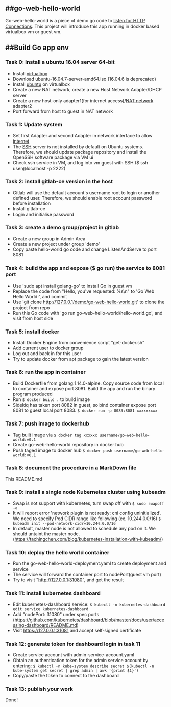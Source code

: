 ##go-web-hello-world
----------
Go-web-hello-world is a piece of demo go code to [listen for HTTP Connections](https://gowebexamples.com/hello-world/). 
This project will introduce this app running in docker based virtualbox vm or guest vm.

##Build Go app env
----------
### Task 0: Install a ubuntu 16.04 server 64-bit
- Install [virtualbox](https://www.virtualbox.org/wiki/Linux_Downloads)
- Download ubuntu-16.04.7-server-amd64.iso (16.04.6 is deprecated)
- Install [ubuntu](https://askubuntu.com/questions/142549/how-to-install-ubuntu-on-virtualbox) on virtualbox 
- Create a new NAT network, create a new Host Network Adapter/DHCP server
- Create a new host-only adapter1(for internet access)/[NAT network](https://www.nakivo.com/blog/virtualbox-network-setting-guide/) adapter2 
- Port forward from host to guest in NAT network

### Task 1: Update system
- Set first Adapter and second Adapter in network interface to allow [internet](https://stackoverflow.com/questions/36839573/static-ip-in-virtualbox-machine-with-ubuntu-16-04) 
- The [SSH](https://phoenixnap.com/kb/how-to-enable-ssh-on-ubuntu) server is not installed by default on Ubuntu systems. Therefore, we should update package repository and install the OpenSSH software package via VM ui 
- Check ssh service in VM, and log into vm guest with SSH ($ ssh user@localhost -p 2222)

### Task 2: install gitlab-ce version in the host
- Gitlab will use the default account's username root to login or another defined user. Therefore, we should enable root account password before installation
- Install gitlab-ce
- Login and initialise password

### Task 3: create a demo group/project in gitlab
- Create a new group in Admin Area
- Create a new project under group 'demo' 
- Copy paste hello-world go code and change ListenAndServe to port 8081

### Task 4: build the app and expose ($ go run) the service to 8081 port
- Use 'sudo apt install golang-go' to install Go in guest vm
- Replace the code from "Hello, you've requested: %s\n" to 'Go Web Hello World!', and commit
- Use 'git clone http://127.0.0.1/demo/go-web-hello-world.git' to clone the project from repo
- Run this Go code with 'go run go-web-hello-world/hello-world.go', and visit from host side

### Task 5: install docker
- Install Docker Engine from convenience script "get-docker.sh"
- Add current user to docker group
- Log out and back in for this user
- Try to update docker from apt package to gain the latest version

### Task 6: run the app in container
- Build Dockerfile from golang:1.14.0-alpine. Copy source code from local to container and expose port 8081. Build the app and run the binary program produced
- Run ```$ docker build .``` to build image
- Sidekiq has taken port 8082 in guest, so bind container expose port 8081 to guest local port 8083. ```$ docker run -p 8083:8081 xxxxxxxxx```

### Task 7: push image to dockerhub
- Tag built image via ```$ docker tag xxxxxx username/go-web-hello-world:v0.1```
- Create go-web-hello-world repository in docker hub
- Push taged image to docker hub ```$ docker push username/go-web-hello-world:v0.1```

### Task 8: document the procedure in a MarkDown file
This README.md

### Task 9: install a single node Kubernetes cluster using kubeadm
- Swap is not support with kubernetes, turn swap off with ```$ sudo swapoff -a```
- It will report error 'network plugin is not ready: cni config uninitialized'. We need to specify Pod CIDR range like following (ex. 10.244.0.0/16) 
  ```$ kubeadm init --pod-network-cidr=10.244.0.0/16```
- In default, master node is not allowed to schedule any pod on it. We should untaint the master node.
  (https://tachingchen.com/blog/kubernetes-installation-with-kubeadm/)

### Task 10: deploy the hello world container
- Run the go-web-hello-world-deployment.yaml to create deployment and service
- The service will forward the container port to nodePort(guest vm port)
- Try to visit "http://127.0.0.1:31080", and get the result

### Task 11: install kubernetes dashboard
- Edit kubernetes-dashboard service: ```$ kubectl -n kubernetes-dashboard edit service kubernetes-dashboard```
- Add "nodePort: 31080" under spec ports (https://github.com/kubernetes/dashboard/blob/master/docs/user/accessing-dashboard/README.md)
- Visit https://127.0.0.1:31081 and accept self-signed certificate

### Task 12: generate token for dashboard login in task 11
- Create service account with admin-service-account.yaml
- Obtain an authentication token for the admin service account by entering: 
  ```$ kubectl -n kube-system describe secret $(kubectl -n kube-system get secret | grep admin | awk '{print $1}')```
- Copy/paste the token to connect to the dashboard

### Task 13: publish your work
Done!
